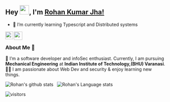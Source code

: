 ## Hey <img src="https://github.com/TheDudeThatCode/TheDudeThatCode/blob/master/Assets/Hi.gif" width="29px">, I'm [Rohan Kumar Jha!](https://www.linkedin.com/in/rohan-jha-0bb16a190/) 




- 🌱 I’m currently learning Typescript and Distributed systems




<a href="https://www.linkedin.com/in/rohan-jha-0bb16a190/">
  <img align="left" width="24px" src="https://cdn.jsdelivr.net/npm/simple-icons@v3/icons/linkedin.svg"  />
</a>


<a href="mailto:rohankjha.dev@gmail.com">
  <img align="left" width="26px" src="https://cdn.jsdelivr.net/npm/simple-icons@v3/icons/gmail.svg" />
</a>

<br />

### About Me 🚀
🌱 I’m a software developer and infoSec enthusiast. Currently, I am pursuing **Mechanical Engineering** at **Indian Institute of Technology,(BHU) Varanasi**. </br>
👨‍💻  I am passionate about Web Dev and security & enjoy learning new things. </br>

![Rohan's github stats](https://github-readme-stats.vercel.app/api?username=Bl4ck-h00d&show_icons=true&hide_border=true)&nbsp;&nbsp;
![Rohan's Language stats](https://github-readme-stats-eight-theta.vercel.app/api/top-langs/?username=Bl4ck-h00d&layout=compact&langs_count=8&hide_border=true)
<br />


![visitors](https://visitor-badge.laobi.icu/badge?page_id=Bl4ck-h00d.Bl4ck-h00d)
